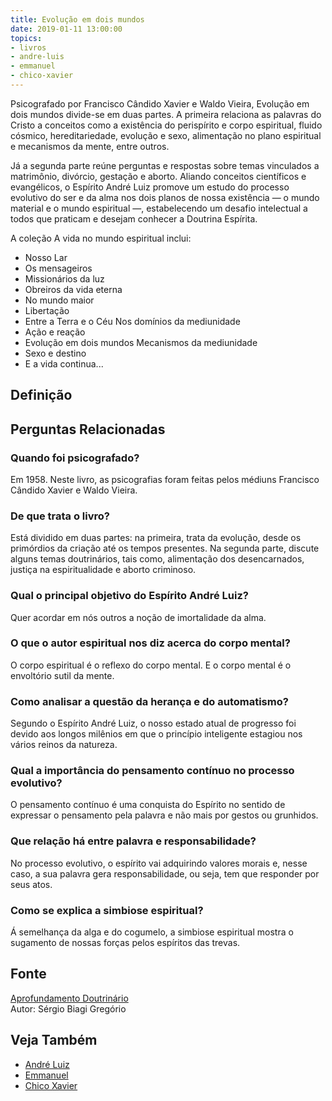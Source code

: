 ```yaml
---
title: Evolução em dois mundos
date: 2019-01-11 13:00:00
topics: 
- livros
- andre-luis
- emmanuel
- chico-xavier
---
```


Psicografado por Francisco Cândido Xavier e Waldo Vieira, Evolução em dois
mundos divide-se em duas partes. A primeira relaciona as palavras do Cristo a
conceitos como a existência do perispírito e corpo espiritual, fluido cósmico,
hereditariedade, evolução e sexo, alimentação no plano espiritual e mecanismos
da mente, entre outros. 

Já a segunda parte reúne perguntas e respostas sobre
temas vinculados a matrimônio, divórcio, gestação e aborto. Aliando conceitos
científicos e evangélicos, o Espírito André Luiz promove um estudo do processo
evolutivo do ser e da alma nos dois planos de nossa existência — o mundo
material e o mundo espiritual —, estabelecendo um desafio intelectual a todos
que praticam e desejam conhecer a Doutrina Espírita.

A coleção A vida no mundo espiritual inclui:
* Nosso Lar
* Os mensageiros
* Missionários da luz
* Obreiros da vida eterna
* No mundo maior
* Libertação
* Entre a Terra e o Céu Nos domínios da mediunidade
* Ação e reação
* Evolução em dois mundos Mecanismos da mediunidade
* Sexo e destino
* E a vida continua...

## Definição


## Perguntas Relacionadas

### Quando foi psicografado?
Em 1958. Neste livro, as psicografias foram feitas pelos médiuns
Francisco Cândido Xavier e Waldo Vieira.

### De que trata o livro?
Está dividido em duas partes: na primeira, trata da evolução, desde os
primórdios da criação até os tempos presentes. Na segunda parte, discute
alguns temas doutrinários, tais como, alimentação dos desencarnados,
justiça na espiritualidade e aborto criminoso.

### Qual o principal objetivo do Espírito André Luiz?
Quer acordar em nós outros a noção de imortalidade da alma.

### O que o autor espiritual nos diz acerca do corpo mental?
O corpo espiritual é o reflexo do corpo mental. E o corpo mental é o
envoltório sutil da mente.

### Como analisar a questão da herança e do automatismo?
Segundo o Espírito André Luiz, o nosso estado atual de progresso foi
devido aos longos milênios em que o princípio inteligente estagiou nos
vários reinos da natureza.

### Qual a importância do pensamento contínuo no processo evolutivo?
O pensamento contínuo é uma conquista do Espírito no sentido de
expressar o pensamento pela palavra e não mais por gestos ou grunhidos.

### Que relação há entre palavra e responsabilidade?
No processo evolutivo, o espírito vai adquirindo valores morais e, nesse
caso, a sua palavra gera responsabilidade, ou seja, tem que responder
por seus atos.

### Como se explica a simbiose espiritual?
Á semelhança da alga e do cogumelo, a simbiose espiritual mostra o
sugamento de nossas forças pelos espíritos das trevas.

## Fonte
[Aprofundamento Doutrinário](https://sites.google.com/view/aprofundamentodoutrinario/evolução-em-dois-mundos-livro)  
Autor: Sérgio Biagi Gregório

## Veja Também
* [André Luiz](/bio/andre-luis)
* [Emmanuel](/bio/emmanuel)
* [Chico Xavier](/bio/chico-xavier)



